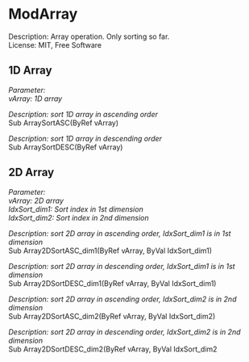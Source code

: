 
# ModArray
Description: Array operation. Only sorting so far.<br>
License: MIT, Free Software<br>

## 1D Array
*Parameter:*<br>
*vArray: 1D array*<br>

*Description: sort 1D array in ascending order*<br>
Sub ArraySortASC(ByRef vArray)<br>

*Description: sort 1D array in descending order*<br>
Sub ArraySortDESC(ByRef vArray)<br>

## 2D Array
*Parameter:*<br>
*vArray: 2D array*<br>
*IdxSort_dim1: Sort index in 1st dimension*<br>
*IdxSort_dim2: Sort index in 2nd dimension*<br>

*Description: sort 2D array in ascending order, IdxSort_dim1 is in 1st dimension*<br>
Sub Array2DSortASC_dim1(ByRef vArray, ByVal IdxSort_dim1)<br>

*Description: sort 2D array in descending order, IdxSort_dim1 is in 1st dimension*<br>
Sub Array2DSortDESC_dim1(ByRef vArray, ByVal IdxSort_dim1)<br>

*Description: sort 2D array in ascending order, IdxSort_dim2 is in 2nd dimension*<br>
Sub Array2DSortASC_dim2(ByRef vArray, ByVal IdxSort_dim2)<br>

*Description: sort 2D array in descending order, IdxSort_dim2 is in 2nd dimension*<br>
Sub Array2DSortDESC_dim2(ByRef vArray, ByVal IdxSort_dim2<br>
